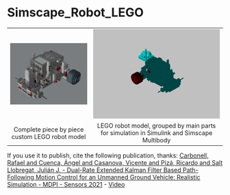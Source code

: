 # Simscape_Robot_LEGO

<table>
  <tr>
    <td>
      <img src="RobotModel_complete.png" alt="Complete Robot Model" width="300">
    </td>
    <td>
      <img src="RobotModel_simulink.png" alt="Simulink Robot Model" width="300">
    </td>
  </tr>
  <tr>
    <td style="text-align: center;">Complete piece by piece custom LEGO robot model</td>
    <td style="text-align: center;">LEGO robot model, grouped by main parts for simulation in Simulink and Simscape Multibody</td>
  </tr>
</table>

If you use it to publish, cite the following publication, thanks:
[Carbonell, Rafael and Cuenca, Ángel and Casanova, Vicente and Pizá, Ricardo and Salt Llobregat, Julián J. - Dual-Rate Extended Kalman Filter Based Path-Following Motion Control for an Unmanned Ground Vehicle: Realistic Simulation - MDPI - Sensors 2021](https://doi.org/10.3390/s21227557) - [Video](https://youtu.be/eWQBw9Ew0UM)
